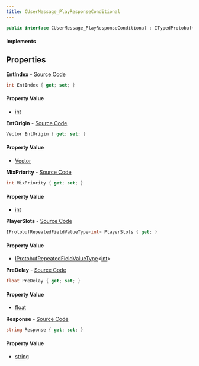 ```yaml
---
title: CUserMessage_PlayResponseConditional
---
```


```csharp
public interface CUserMessage_PlayResponseConditional : ITypedProtobuf<CUserMessage_PlayResponseConditional>, INativeHandle, INetMessage<CUserMessage_PlayResponseConditional>, IDisposable
```

#### Implements

## Properties

**EntIndex** - [Source Code](https://github.com/swiftly-solution/swiftlys2/blob/main/managed/src/SwiftlyS2.Generated/Protobufs/Interfaces/CUserMessage_PlayResponseConditional.cs#L18)

```csharp
int EntIndex { get; set; }
```

#### Property Value

- [int](https://learn.microsoft.com/dotnet/api/system.int32)

**EntOrigin** - [Source Code](https://github.com/swiftly-solution/swiftlys2/blob/main/managed/src/SwiftlyS2.Generated/Protobufs/Interfaces/CUserMessage_PlayResponseConditional.cs#L27)

```csharp
Vector EntOrigin { get; set; }
```

#### Property Value

- [Vector](/docs/api/shared/natives/vector)

**MixPriority** - [Source Code](https://github.com/swiftly-solution/swiftlys2/blob/main/managed/src/SwiftlyS2.Generated/Protobufs/Interfaces/CUserMessage_PlayResponseConditional.cs#L33)

```csharp
int MixPriority { get; set; }
```

#### Property Value

- [int](https://learn.microsoft.com/dotnet/api/system.int32)

**PlayerSlots** - [Source Code](https://github.com/swiftly-solution/swiftlys2/blob/main/managed/src/SwiftlyS2.Generated/Protobufs/Interfaces/CUserMessage_PlayResponseConditional.cs#L21)

```csharp
IProtobufRepeatedFieldValueType<int> PlayerSlots { get; }
```

#### Property Value

- [IProtobufRepeatedFieldValueType](/docs/api/shared/netmessages/iprotobufrepeatedfieldvaluetype-1)<[int](https://learn.microsoft.com/dotnet/api/system.int32)>

**PreDelay** - [Source Code](https://github.com/swiftly-solution/swiftlys2/blob/main/managed/src/SwiftlyS2.Generated/Protobufs/Interfaces/CUserMessage_PlayResponseConditional.cs#L30)

```csharp
float PreDelay { get; set; }
```

#### Property Value

- [float](https://learn.microsoft.com/dotnet/api/system.single)

**Response** - [Source Code](https://github.com/swiftly-solution/swiftlys2/blob/main/managed/src/SwiftlyS2.Generated/Protobufs/Interfaces/CUserMessage_PlayResponseConditional.cs#L24)

```csharp
string Response { get; set; }
```

#### Property Value

- [string](https://learn.microsoft.com/dotnet/api/system.string)

